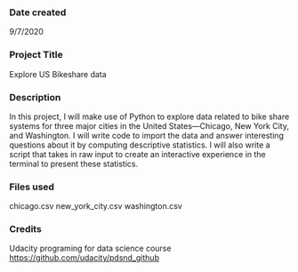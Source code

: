 ### Date created
9/7/2020

### Project Title
Explore US Bikeshare data

### Description
In this project, I will make use of Python to explore data related to bike share systems for three major cities in the United States—Chicago, New York City, and Washington. 
I will write code to import the data and answer interesting questions about it by computing descriptive statistics. 
I will also write a script that takes in raw input to create an interactive experience in the terminal to present these statistics.

### Files used
chicago.csv
new_york_city.csv
washington.csv

### Credits
Udacity programing for data science course 
https://github.com/udacity/pdsnd_github

